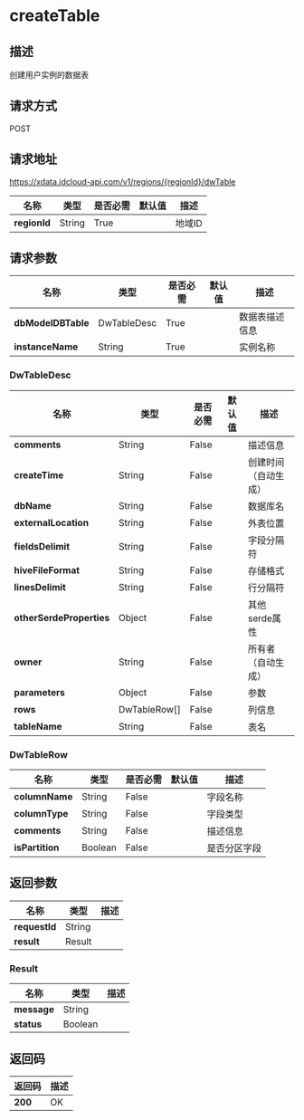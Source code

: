 # createTable


## 描述
创建用户实例的数据表

## 请求方式
POST

## 请求地址
https://xdata.jdcloud-api.com/v1/regions/{regionId}/dwTable

|名称|类型|是否必需|默认值|描述|
|---|---|---|---|---|
|**regionId**|String|True| |地域ID|

## 请求参数
|名称|类型|是否必需|默认值|描述|
|---|---|---|---|---|
|**dbModelDBTable**|DwTableDesc|True| |数据表描述信息|
|**instanceName**|String|True| |实例名称|

### DwTableDesc
|名称|类型|是否必需|默认值|描述|
|---|---|---|---|---|
|**comments**|String|False| |描述信息|
|**createTime**|String|False| |创建时间（自动生成）|
|**dbName**|String|False| |数据库名|
|**externalLocation**|String|False| |外表位置|
|**fieldsDelimit**|String|False| |字段分隔符|
|**hiveFileFormat**|String|False| |存储格式|
|**linesDelimit**|String|False| |行分隔符|
|**otherSerdeProperties**|Object|False| |其他serde属性|
|**owner**|String|False| |所有者（自动生成）|
|**parameters**|Object|False| |参数|
|**rows**|DwTableRow[]|False| |列信息|
|**tableName**|String|False| |表名|
### DwTableRow
|名称|类型|是否必需|默认值|描述|
|---|---|---|---|---|
|**columnName**|String|False| |字段名称|
|**columnType**|String|False| |字段类型|
|**comments**|String|False| |描述信息|
|**isPartition**|Boolean|False| |是否分区字段|

## 返回参数
|名称|类型|描述|
|---|---|---|
|**requestId**|String| |
|**result**|Result| |

### Result
|名称|类型|描述|
|---|---|---|
|**message**|String| |
|**status**|Boolean| |

## 返回码
|返回码|描述|
|---|---|
|**200**|OK|
